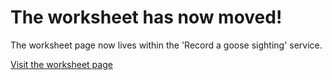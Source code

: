 # The worksheet has now moved!

The worksheet page now lives within the 'Record a goose sighting' service.

[Visit the worksheet page](https://record-a-goose-sighting.herokuapp.com/steps/worksheet)